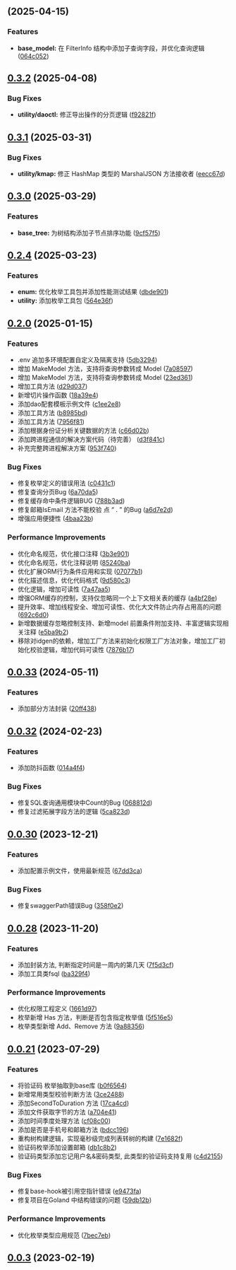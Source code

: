 ## [](https://github.com/kysion/base-library/compare/v0.3.3...v) (2025-04-15)

### Features

* **base_model:** 在 FilterInfo 结构中添加子查询字段，并优化查询逻辑 ([064c052](https://github.com/kysion/base-library/commit/064c05274c7fd803bc98c28773d8e2061178304c))
## [0.3.2](https://github.com/kysion/base-library/compare/v0.3.1...v0.3.2) (2025-04-08)

### Bug Fixes

* **utility/daoctl:** 修正导出操作的分页逻辑 ([f92821f](https://github.com/kysion/base-library/commit/f92821fda7fcb9a11192e504f4c55a7464a49643))
## [0.3.1](https://github.com/kysion/base-library/compare/v0.3.0...v0.3.1) (2025-03-31)

### Bug Fixes

* **utility/kmap:** 修正 HashMap 类型的 MarshalJSON 方法接收者 ([eecc67d](https://github.com/kysion/base-library/commit/eecc67d59fc0a79afd8c0a3758d8429193890a90))
## [0.3.0](https://github.com/kysion/base-library/compare/v0.2.4...v0.3.0) (2025-03-29)

### Features

* **base_tree:** 为树结构添加子节点排序功能 ([9cf57f5](https://github.com/kysion/base-library/commit/9cf57f5878e7b82816ab083a73564f4549251091))
## [0.2.4](https://github.com/kysion/base-library/compare/v0.2.3...v0.2.4) (2025-03-23)

### Features

* **enum:** 优化枚举工具包并添加性能测试结果 ([dbde901](https://github.com/kysion/base-library/commit/dbde90111608a4ea10da431d5acd8c16d8761ce8))
* **utility:** 添加枚举工具包 ([564e36f](https://github.com/kysion/base-library/commit/564e36fab3028a45a0c070aff054a00c537ff649))
## [0.2.0](https://github.com/kysion/base-library/compare/v0.1.9...v0.2.0) (2025-01-15)

### Features

* .env 追加多环境配置自定义及隔离支持 ([5db3294](https://github.com/kysion/base-library/commit/5db3294412c92536d5c6309b372635f702644302))
* 增加 MakeModel 方法，支持将查询参数转成 Model ([7a08597](https://github.com/kysion/base-library/commit/7a085972761cf596f617f650697d953158e9bd18))
* 增加 MakeModel 方法，支持将查询参数转成 Model ([23ed361](https://github.com/kysion/base-library/commit/23ed361ac40bc920502a7542b42dcb0d773fccbe))
* 增加工具方法 ([d29d037](https://github.com/kysion/base-library/commit/d29d037ac01bd570f766a4f9a89b00aa5e8601ee))
* 新增切片操作函数 ([18a39e4](https://github.com/kysion/base-library/commit/18a39e453b934efdceffdc8fca32e33830b8fe4d))
* 添加dao配套模板示例文件 ([c1ee2e8](https://github.com/kysion/base-library/commit/c1ee2e8c507b4b549dd44d8f48519a7336b30926))
* 添加工具方法 ([b8985bd](https://github.com/kysion/base-library/commit/b8985bd01dbff50797a73c82dec0d759cea59da7))
* 添加工具方法 ([7956f81](https://github.com/kysion/base-library/commit/7956f811e26f199424dd27e5ba3cd75de567e9a0))
* 添加根据身份证分析关键数据的方法 ([c66d02b](https://github.com/kysion/base-library/commit/c66d02bf80a8c526c3cf4c52f50a82399e691626))
* 添加跨进程通信的解决方案代码（待完善） ([d3f841c](https://github.com/kysion/base-library/commit/d3f841ce771a40f2ec4b07e343185e86042fabe5))
* 补充完整跨进程解决方案 ([953f740](https://github.com/kysion/base-library/commit/953f7407255164af4f3dfe87227dd19f9ed71d21))

### Bug Fixes

* 修复枚举定义的错误用法 ([c0431c1](https://github.com/kysion/base-library/commit/c0431c16f9665eefab703996c2212422dd9857cf))
* 修复查询分页Bug ([6a70da5](https://github.com/kysion/base-library/commit/6a70da53f93e4a82f7d20b75eed3357eafb476d4))
* 修复缓存命中条件逻辑BUG ([788b3ad](https://github.com/kysion/base-library/commit/788b3ad6cbdfdb66b00be68789e64bff64d26069))
* 修复邮箱IsEmail 方法不能校验 点 “ . ”  的Bug ([a6d7e2d](https://github.com/kysion/base-library/commit/a6d7e2df8d13f01413360d57d936d70febc3bdd0))
* 增强应用便捷性 ([4baa23b](https://github.com/kysion/base-library/commit/4baa23b0b6c224aaab2b91b28aa92c90c4e23661))

### Performance Improvements

* 优化命名规范，优化接口注释 ([3b3e901](https://github.com/kysion/base-library/commit/3b3e90177621ac350f9bef6545633c901e42b094))
* 优化命名规范，优化注释说明 ([85240ba](https://github.com/kysion/base-library/commit/85240baea5b25e9014d59686440749eef4eab65b))
* 优化扩展ORM行为条件应用和实现 ([07077b1](https://github.com/kysion/base-library/commit/07077b15591d7ca2081bb468c2c87c05d04f7c23))
* 优化描述信息，优化代码格式 ([9d580c3](https://github.com/kysion/base-library/commit/9d580c3112b9468ca95892471cdfde530d4acdc8))
* 优化逻辑，增加可读性 ([7a47aa5](https://github.com/kysion/base-library/commit/7a47aa52b2b5621dd34aded81d114d30a7b1c2bc))
* 增强ORM缓存的控制，支持仅忽略同一个上下文相关表的缓存 ([a4bf28e](https://github.com/kysion/base-library/commit/a4bf28e7f9d3d2c5359aee2e332ad44605a35aaf))
* 提升效率、增加线程安全、增加可读性、优化大文件防止内存占用高的问题 ([692c6d0](https://github.com/kysion/base-library/commit/692c6d0854df77ed4e5897e03925adadb07ce662))
* 新增数据缓存忽略控制支持、新增model 前置条件附加支持、丰富逻辑实现相关注释 ([e5ba9b2](https://github.com/kysion/base-library/commit/e5ba9b2f2c6fe28de1cc6e17e1dc70357b7383e4))
* 移除对idgen的依赖，增加工厂方法来初始化权限工厂方法对象，增加工厂初始化校验逻辑，增加代码可读性 ([7876b17](https://github.com/kysion/base-library/commit/7876b172f5fde2bb6cdf3d1a1563cdc5a45cc883))
## [0.0.33](https://github.com/kysion/base-library/compare/v0.0.32...v0.0.33) (2024-05-11)

### Features

* 添加部分方法封装 ([20ff438](https://github.com/kysion/base-library/commit/20ff43877b02540038ab8646158f1bce742ac89e))
## [0.0.32](https://github.com/kysion/base-library/compare/v0.0.31...v0.0.32) (2024-02-23)

### Features

* 添加防抖函数 ([014a4f4](https://github.com/kysion/base-library/commit/014a4f4ec96b21c864d8512c71d2ffa46fe772a0))

### Bug Fixes

* 修复SQL查询通用模块中Count的Bug ([068812d](https://github.com/kysion/base-library/commit/068812dbf540fd513cecaac270c96a8521d75489))
* 修复过滤拓展字段方法的逻辑 ([5ca823d](https://github.com/kysion/base-library/commit/5ca823d18e929f813b51309c86430694af7bdb4b))
## [0.0.30](https://github.com/kysion/base-library/compare/v0.0.29...v0.0.30) (2023-12-21)

### Features

* 添加配置示例文件，使用最新规范 ([67dd3ca](https://github.com/kysion/base-library/commit/67dd3ca048c399d647656d4550ce8fc6756d02d7))

### Bug Fixes

* 修复swaggerPath错误Bug ([358f0e2](https://github.com/kysion/base-library/commit/358f0e2ceb4d819d0cbb9d73fb3112fc037f0b13))
## [0.0.28](https://github.com/kysion/base-library/compare/v0.0.27...v0.0.28) (2023-11-20)

### Features

* 添加封装方法, 判断指定时间是一周内的第几天 ([7f5d3cf](https://github.com/kysion/base-library/commit/7f5d3cf46f389fc03177e714de4b429a963ac488))
* 添加工具类fsql ([ba329f4](https://github.com/kysion/base-library/commit/ba329f43a05980eac2641d194a4f9d0f8fa3dc18))

### Performance Improvements

* 优化权限工程定义 ([1661d97](https://github.com/kysion/base-library/commit/1661d97a923ba0314de889159e52e973dc5b9a10))
* 枚举新增 Has 方法，判断是否包含指定枚举值 ([5f516e5](https://github.com/kysion/base-library/commit/5f516e54c7ea1f318f471e5e026d00f54127c106))
* 枚举类型新增 Add、Remove 方法 ([9a88356](https://github.com/kysion/base-library/commit/9a883568aac2c504eddf0a6c4cdf73a78a3aaf3a))
## [0.0.21](https://github.com/kysion/base-library/compare/v0.0.20...v0.0.21) (2023-07-29)

### Features

* 将验证码 枚举抽取到base库 ([b0f6564](https://github.com/kysion/base-library/commit/b0f6564fb0ebf6050578ce9ea3b276c1047783f5))
* 新增常用类型校验判断方法 ([3ce2488](https://github.com/kysion/base-library/commit/3ce2488de48c4f683cdc1896f8a08b1130e3b5ba))
* 添加SecondToDuration 方法 ([17ca4cd](https://github.com/kysion/base-library/commit/17ca4cd17e04d2bc0f6e31ab320cff83ddc29651))
* 添加文件获取字节的方法 ([a704e41](https://github.com/kysion/base-library/commit/a704e41063e51f9cb42fc04fc13019a425131552))
* 添加时间季度处理方法 ([cf08c00](https://github.com/kysion/base-library/commit/cf08c00369a86f11533ec549b0389e7539e68a21))
* 添加是否是手机号和邮箱方法 ([bdcc196](https://github.com/kysion/base-library/commit/bdcc196a474ec0fc5f67b6e1693c004d080c4b3d))
* 重构树构建逻辑，实现毫秒级完成列表转树的构建 ([7e1682f](https://github.com/kysion/base-library/commit/7e1682fe4a739574024d233cb148141fd1dd1aac))
* 验证码枚举添加设置邮箱 ([db1c8b2](https://github.com/kysion/base-library/commit/db1c8b28fcb2c7e15ed2c50373ca6429cf24160c))
* 验证码类型添加忘记用户名&密码类型, 此类型的验证码支持复用 ([c4d2155](https://github.com/kysion/base-library/commit/c4d2155daa7ad5c1b9469a27937f126625e671bb))

### Bug Fixes

* 修复base-hook被引用空指针错误 ([e9473fa](https://github.com/kysion/base-library/commit/e9473fa1ae8ca7239a5127a732108029549e8d8f))
* 修复项目在Goland 中结构错误的问题 ([59db12b](https://github.com/kysion/base-library/commit/59db12b0b61eabffc36c8120f7c40198be97531f))

### Performance Improvements

* 优化枚举类型应用规范 ([7bec7eb](https://github.com/kysion/base-library/commit/7bec7eb287046498cd5093443de03eecc900f757))
## [0.0.3](https://github.com/kysion/base-library/compare/v0.0.1...v0.0.3) (2023-02-19)
